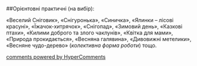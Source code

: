 <div id="hypercomments_widget" class="js-hypercomments-widget invisible"></div>

##Орієнтовні практичні (на вибір):

«Веселий Сніговик», «Снігуронька», «Синичка», «Ялинки – лісові красуні», «Їжачок-хитрячок», «Снігопад», «Зимовий день», «Казкові птахи», «Килими доброго та злого чаклунів», «Квітка для мами», «Природа прокидається», «Весняна галявина», «Дивовижні метелики», «Весняне чудо-дерево» (*колективна форма роботи*) тощо. 

<div class="js-hypercomments-container">
    <a href="http://hypercomments.com" class="hc-link" title="comments widget">comments powered by HyperComments</a>
</div>